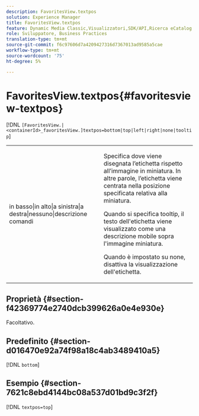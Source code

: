 ```yaml
---
description: FavoritesView.textpos
solution: Experience Manager
title: FavoritesView.textpos
feature: Dynamic Media Classic,Visualizzatori,SDK/API,Ricerca eCatalog
role: Sviluppatore, Business Practices
translation-type: tm+mt
source-git-commit: f6c97606d7a4209427316d7367013ad9585a5cae
workflow-type: tm+mt
source-wordcount: '75'
ht-degree: 5%

---
```



# FavoritesView.textpos{#favoritesview-textpos}

[!DNL `[FavoritesView.|<containerId>_favoritesView.]textpos=bottom|top|left|right|none|tooltip`]

<table id="table_2B109D2F91E64B5382B31921C3780FA5"> 
 <tbody> 
  <tr> 
   <td colname="col1"> <p><span class="codeph"> in basso|in alto|a sinistra|a destra|nessuno|descrizione comandi</span> </p> </td> 
   <td colname="col2"> <p> Specifica dove viene disegnata l’etichetta rispetto all’immagine in miniatura. In altre parole, l’etichetta viene centrata nella posizione specificata relativa alla miniatura. </p> <p>Quando si specifica <span class="codeph"> tooltip</span>, il testo dell'etichetta viene visualizzato come una descrizione mobile sopra l'immagine miniatura. </p> <p>Quando è impostato su <span class="codeph"> none</span>, disattiva la visualizzazione dell'etichetta. </p> </td> 
  </tr> 
 </tbody> 
</table>

## Proprietà {#section-f42369774e2740dcb399626a0e4e930e}

Facoltativo.

## Predefinito {#section-d016470e92a74f98a18c4ab3489410a5}

[!DNL `bottom`]

## Esempio {#section-7621c8ebd4144bc08a537d01bd9c3f2f}

[!DNL `textpos=top`]
